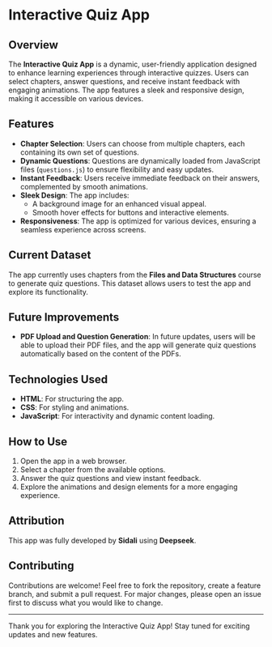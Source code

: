 # Interactive Quiz App

## Overview
The **Interactive Quiz App** is a dynamic, user-friendly application designed to enhance learning experiences through interactive quizzes. Users can select chapters, answer questions, and receive instant feedback with engaging animations. The app features a sleek and responsive design, making it accessible on various devices.

## Features
- **Chapter Selection**: Users can choose from multiple chapters, each containing its own set of questions.
- **Dynamic Questions**: Questions are dynamically loaded from JavaScript files (`questions.js`) to ensure flexibility and easy updates.
- **Instant Feedback**: Users receive immediate feedback on their answers, complemented by smooth animations.
- **Sleek Design**: The app includes:
  - A background image for an enhanced visual appeal.
  - Smooth hover effects for buttons and interactive elements.
- **Responsiveness**: The app is optimized for various devices, ensuring a seamless experience across screens.

## Current Dataset
The app currently uses chapters from the **Files and Data Structures** course to generate quiz questions. This dataset allows users to test the app and explore its functionality.

## Future Improvements
- **PDF Upload and Question Generation**: In future updates, users will be able to upload their PDF files, and the app will generate quiz questions automatically based on the content of the PDFs.

## Technologies Used
- **HTML**: For structuring the app.
- **CSS**: For styling and animations.
- **JavaScript**: For interactivity and dynamic content loading.

## How to Use
1. Open the app in a web browser.
2. Select a chapter from the available options.
3. Answer the quiz questions and view instant feedback.
4. Explore the animations and design elements for a more engaging experience.

## Attribution
This app was fully developed by **Sidali** using **Deepseek**.

## Contributing
Contributions are welcome! Feel free to fork the repository, create a feature branch, and submit a pull request. For major changes, please open an issue first to discuss what you would like to change.

---
Thank you for exploring the Interactive Quiz App! Stay tuned for exciting updates and new features.


